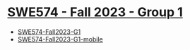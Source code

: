 # [SWE574 - Fall 2023 - Group 1](https://swe574-fall2023-group1.github.io/)

* [SWE574-Fall2023-G1](https://github.com/SWE574-Fall2023-Group1/SWE574-Fall2023-G1)
* [SWE574-Fall2023-G1-mobile](https://github.com/SWE574-Fall2023-Group1/SWE574-Fall2023-G1-mobile)
